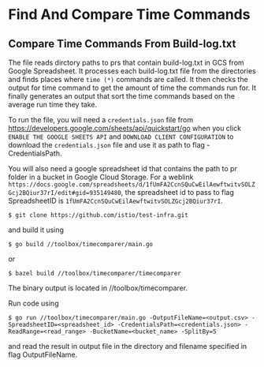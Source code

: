 # Find And Compare Time Commands

## Compare Time Commands From Build-log.txt

The file reads dirctory paths to prs that contain build-log.txt in GCS from Google Spreadsheet. It processes each build-log.txt file from the directories and finds places where `time (*)` commands are called. It then checks the output for time command to get the amount of time the commands run for. It finally generates an output that sort the time commands based on the average run time they take.

To run the file, you will need a `credentials.json` file from https://developers.google.com/sheets/api/quickstart/go when you click `ENABLE THE GOOGLE SHEETS API` and `DOWNLOAD CLIENT CONFIGURATION` to download the `credentials.json` file and use it as path to flag -CredentialsPath.

You will also need a google spreadsheet id that contains the path to pr folder in a bucket in Google Cloud Storage. For a weblink `https://docs.google.com/spreadsheets/d/1fUmFA2CcnSQuCwEilAewftwitvSOLZGcj2BQiur37rI/edit#gid=935149480`, the spreadsheet id to pass to flag SpreadsheetID is `1fUmFA2CcnSQuCwEilAewftwitvSOLZGcj2BQiur37rI`.

```
$ git clone https://github.com/istio/test-infra.git
```

and build it using

```
$ go build //toolbox/timecomparer/main.go
```

or 
```
$ bazel build //toolbox/timecomparer/timecomparer
```

The binary output is located in //toolbox/timecomparer.

Run code using

```
$ go run //toolbox/timecomparer/main.go -OutputFileName=<output.csv> -SpreadsheetID=<spreadsheet_id> -CredentialsPath=<credentials.json> -ReadRange=<read_range> -BucketName=<bucket_name> -SplitBy=5
```

and read the result in output file in the directory and filename specified in flag OutputFileName.